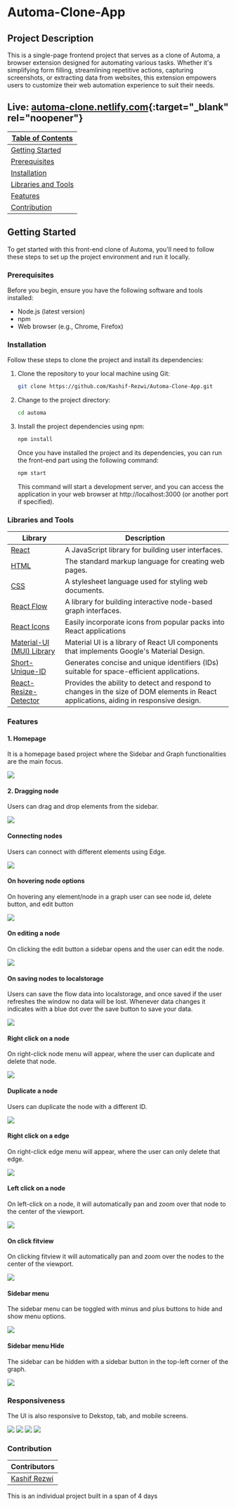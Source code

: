 # Automa-Clone-App

## Project Description
This is a single-page frontend project that serves as a clone of Automa, a browser extension designed for automating various tasks. Whether it's simplifying form filling, streamlining repetitive actions, capturing screenshots, or extracting data from websites, this extension empowers users to customize their web automation experience to suit their needs. 

## Live: [automa-clone.netlify.com](https://automa-clone.netlify.app/){:target="_blank" rel="noopener"}


| [Table of Contents](#table-of-contents)       |
| --------------------------------------------- |
| [Getting Started](#getting-started)           |
| [Prerequisites](#prerequisites)               |
| [Installation](#installation)                   |
| [Libraries and Tools](#libraries-and-tools) |
| [Features](#features)                         |
| [Contribution](#contribution)                 |

## Getting Started

To get started with this front-end clone of Automa, you'll need to follow these steps to set up the project environment and run it locally.

### Prerequisites

Before you begin, ensure you have the following software and tools installed:

- Node.js (latest version)
- npm
- Web browser (e.g., Chrome, Firefox)

### Installation

Follow these steps to clone the project and install its dependencies:

1. Clone the repository to your local machine using Git:

   ```bash
   git clone https://github.com/Kashif-Rezwi/Automa-Clone-App.git
   ```

2. Change to the project directory:

   ```bash
   cd automa
   ```

3. Install the project dependencies using npm:

   ```bash
   npm install
   ```

   Once you have installed the project and its dependencies, you can run the front-end part using the following command:

   ```bash
   npm start
   ```

   This command will start a development server, and you can access the application in your web browser at http://localhost:3000 (or another port if specified).

### Libraries and Tools

| Library                                                                      | Description                                                                                                                           |
| ---------------------------------------------------------------------------- | ------------------------------------------------------------------------------------------------------------------------------------- |
| [React](https://reactjs.org/)                                                | A JavaScript library for building user interfaces.                                                                                    |
| [HTML](https://developer.mozilla.org/en-US/docs/Web/HTML)                    | The standard markup language for creating web pages.                                                                                  |
| [CSS](https://developer.mozilla.org/en-US/docs/Web/CSS)                      | A stylesheet language used for styling web documents.                                                                                 |
| [React Flow](https://reactflow.dev/)                                         | A library for building interactive node-based graph interfaces.                                                                       |
| [React Icons](https://react-icons.github.io/react-icons/)                    | Easily incorporate icons from popular packs into React applications                                                                   |
| [Material-UI (MUI) Library](https://mui.com/material-ui/getting-started/)    | Material UI is a library of React UI components that implements Google's Material Design.                                             |
| [Short-Unique-ID](https://www.npmjs.com/package/short-unique-id)             | Generates concise and unique identifiers (IDs) suitable for space-efficient applications.                                             |
| [React-Resize-Detector](https://www.npmjs.com/package/react-resize-detector) | Provides the ability to detect and respond to changes in the size of DOM elements in React applications, aiding in responsive design. |

### Features

<h4>1. Homepage</h4>
<p>It is a homepage based project where the Sidebar and Graph functionalities are the main focus.</p>
<img src="https://raw.githubusercontent.com/Kashif-Rezwi/Project-Screenshots/main/home.png" />

<h4>2. Dragging node</h4>
<p>Users can drag and drop elements from the sidebar.</p>
<img src="https://github.com/Kashif-Rezwi/Project-Screenshots/blob/main/dragging-node.png" />

<h4>Connecting nodes</h4>
<p>Users can connect with different elements using Edge.</p>
<img src="https://github.com/Kashif-Rezwi/Project-Screenshots/blob/main/connecting-nodes.png" />

<h4>On hovering node options</h4>
<p>On hovering any element/node in a graph user can see node id, delete button, and edit button</p>
<img src="https://github.com/Kashif-Rezwi/Project-Screenshots/blob/main/onhover-node.png" />

<h4>On editing a node</h4>
<p>On clicking the edit button a sidebar opens and the user can edit the node.</p>
<img src="https://github.com/Kashif-Rezwi/Project-Screenshots/blob/main/onedit-node.png" />

<h4>On saving nodes to localstorage</h4>
<p>Users can save the flow data into localstorage, and once saved if the user refreshes the window no data will be lost. Whenever data changes it indicates with a blue dot over the save button to save your data.</p>
<img src="https://github.com/Kashif-Rezwi/Project-Screenshots/blob/main/onsave-node.png" />

<h4>Right click on a node</h4>
<p>On right-click node menu will appear, where the user can duplicate and delete that node.</p>
<img src="https://github.com/Kashif-Rezwi/Project-Screenshots/blob/main/onRightClickMenu-node.png" />

<h4>Duplicate a node</h4>
<p>Users can duplicate the node with a different ID.</p>
<img src="https://github.com/Kashif-Rezwi/Project-Screenshots/blob/main/onDuplicate-node.png" />

<h4>Right click on a edge</h4>
<p>On right-click edge menu will appear, where the user can only delete that edge.</p>
<img src="https://github.com/Kashif-Rezwi/Project-Screenshots/blob/main/onRightClickMenu-edge.png" />

<h4>Left click on a node</h4>
<p>On left-click on a node, it will automatically pan and zoom over that node to the center of the viewport.</p>
<img src="https://github.com/Kashif-Rezwi/Project-Screenshots/blob/main/onClicking-node.png" />

<h4>On click fitview</h4>
<p>On clicking fitview it will automatically pan and zoom over the nodes to the center of the viewport.</p>
<img src="https://github.com/Kashif-Rezwi/Project-Screenshots/blob/main/onfitview-nodes.png" />

<h4>Sidebar menu</h4>
<p> The sidebar menu can be toggled with minus and plus buttons to hide and show menu options.</p>
<img src="https://github.com/Kashif-Rezwi/Project-Screenshots/blob/main/onMinus-sidebar.png" />

<h4>Sidebar menu Hide</h4>
<p>The sidebar can be hidden with a sidebar button in the top-left corner of the graph.</p>
<img src="https://github.com/Kashif-Rezwi/Project-Screenshots/blob/main/hide-sidebar.png" />

<h3>Responsiveness</h3>
<p>The UI is also responsive to Dekstop, tab, and mobile screens.</p>
<img src="https://github.com/Kashif-Rezwi/Project-Screenshots/blob/main/responsive-1.png" />
<img src="https://github.com/Kashif-Rezwi/Project-Screenshots/blob/main/responsive-2.png" />
<img src="https://github.com/Kashif-Rezwi/Project-Screenshots/blob/main/responsive-3.png" />
<img src="https://github.com/Kashif-Rezwi/Project-Screenshots/blob/main/responsive-4.png" />


### Contribution
| Contributors       |
| --------------------------------------------- |
| [Kashif Rezwi](https://github.com/Kashif-Rezwi)           |

<p>This is an individual project built in a span of 4 days</p>

